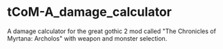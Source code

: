 # tCoM-A_damage_calculator
A damage calculator for the great gothic 2 mod called "The Chronicles of Myrtana: Archolos" with weapon and monster selection.
